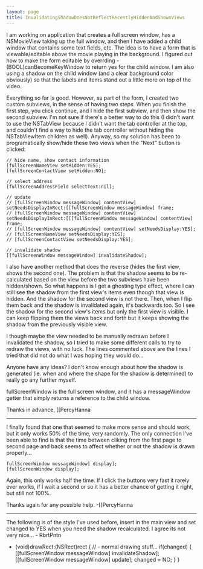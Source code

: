 ```yaml
---
layout: page
title: InvalidatingShadowDoesNotReflectRecentlyHiddenAndShownViews
---
```


I am working on application that creates a full screen window, has a NSMovieView taking up the full window, and then I have added a child window that contains some text fields, etc.  The idea is to have a form that is viewable/editable above the movie playing in the background.  I figured out how to make the form editable by overrding - (BOOL)canBecomeKeyWindow to return yes for the child window.  I am also using a shadow on the child window (and a clear background color obviously) so that the labels and items stand out a little more on top of the video.

Everything so far is good.  However, as part of the form, I created two custom subviews, in the sense of having two steps.  When you finish the first step, you click continue, and I hide the first subview, and then show the second subview.  I'm not sure if there's a better way to do this (I didn't want to use the NSTabView because I didn't want the tab controller at the top, and couldn't find a way to hide the tab controller without hiding the NSTabViewItem children as well).  Anyway, so my solution has been to programatically show/hide these two views when the "Next" button is clicked:

    
    // hide name, show contact information
    [fullScreenNameView setHidden:YES];
    [fullScreenContactView setHidden:NO];
    
    // select address
    [fullScreenAddressField selectText:nil];
    
    // update
    // [fullScreenWindow messageWindow] contentView] setNeedsDisplayInRect:[[fullScreenWindow messageWindow] frame;
    // [fullScreenWindow messageWindow] contentView] setNeedsDisplayInRect:[[[fullScreenWindow messageWindow] contentView] frame;
    // [fullScreenWindow messageWindow] contentView] setNeedsDisplay:YES];
    // [fullScreenNameView setNeedsDisplay:YES];
    // [fullScreenContactView setNeedsDisplay:YES];
    
    // invalidate shadow
    [[fullScreenWindow messageWindow] invalidateShadow];


I also have another method that does the reverse (hides the first view, shows the second one).  The problem is that the shadow seems to be re-calculated based on the view before the two subviews have been hidden/shown.  So what happens is I get a ghosting type effect, where I can still see the shadow from the first view's items even though that view is hidden.  And the shadow for the second view is not there.  Then, when I flip them back and the shadow is invalidated again, it's backwards too.  So I see the shadow for the second view's items but only the first view is visible.  I can keep flipping them the views back and forth but it keeps showing the shadow from the previously visible view.

I though maybe the view needed to be manually redrawn before I invalidated the shadow, so I tried to make some different calls to try to redraw the views, with no luck.  The lines commented above are the lines I tried that did not do what I was hoping they would do...

Anyone have any ideas?  I don't know enough about how the shadow is generated (ie. when and where the shape for the shadow is determined) to really go any further myself.

fullScreenWindow is the full screen window, and it has a messageWindow getter that simply returns a reference to the child window.

Thanks in advance,
[[PercyHanna

----

I finally found that one that seemed to make more sense and should work, but it only works 50% of the time, very randomly.  The only connection I've been able to find is that the time between cliking from the first page to second page and back seems to affect whether or not the shadow is drawn properly...

    
    fullScreenWindow messageWindow] display];
    [fullScreenWindow display];


Again, this only works half the time.  If I click the buttons very fast it rarely ever works, if I wait a second or so it has a better chance of getting it right, but still not 100%.

Thanks again for any possible help.  -[[PercyHanna

----

The following is of the style I've used before, insert in the main view and set changed to YES when you need the shadow recalculated. I agree its not very nice... - RbrtPntn
    
- (void)drawRect:(NSRect)rect {
    // - normal drawing stuff...
    if(changed) {
        [[fullScreenWindow messageWindow] invalidateShadow];
        [[fullScreenWindow messageWindow] update];
        changed = NO;
    }
}

